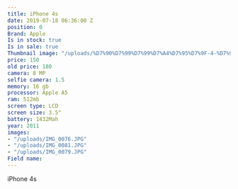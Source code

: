 ```yaml
---
title: iPhone 4s
date: 2019-07-18 06:36:00 Z
position: 0
Brand: Apple
Is in stock: true
Is in sale: true
Thumbnail image: "/uploads/%D7%90%D7%99%D7%99%D7%A4%D7%95%D7%9F-4-%D7%90%D7%A1.png"
price: 150
old price: 180
camera: 8 MP
selfie camera: 1.5
memory: 16 gb
processor: Apple A5
ram: 512mb
screen type: LCD
screen size: 3.5"
battery: 1432Mah
year: 2011
images:
- "/uploads/IMG_0076.JPG"
- "/uploads/IMG_0081.JPG"
- "/uploads/IMG_0079.JPG"
Field name: 
---
```


iPhone 4s 